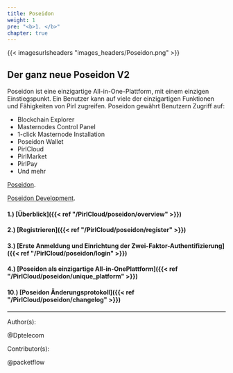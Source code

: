 ```yaml
---
title: Poseidon
weight: 1
pre: "<b>1. </b>"
chapter: true
---
```


{{< imagesurlsheaders "images_headers/Poseidon.png"  >}}

## Der ganz neue Poseidon V2

Poseidon ist eine einzigartige All-in-One-Plattform,
mit einem einzigen Einstiegspunkt.
Ein Benutzer kann auf viele der einzigartigen Funktionen und Fähigkeiten von Pirl zugreifen.
Poseidon gewährt Benutzern Zugriff auf:

+ Blockchain Explorer  
+ Masternodes Control Panel  
+ 1-click Masternode Installation  
+ Poseidon Wallet
+ PirlCloud  
+ PirlMarket  
+ PirlPay
+ Und mehr

[Poseidon](https://poseidon.pirl.io "Poseidon").

[Poseidon Development](https://devexplorer.pirl.io/home "Poseidon Development").

#### 1.) [Überblick]({{< ref "/PirlCloud/poseidon/overview" >}})

#### 2.) [Registrieren]({{< ref "/PirlCloud/poseidon/register" >}})

#### 3.) [Erste Anmeldung und Einrichtung der Zwei-Faktor-Authentifizierung]({{< ref "/PirlCloud/poseidon/login" >}})

#### 4.) [Poseidon als einzigartige All-in-OnePlattform]({{< ref "/PirlCloud/poseidon/unique_platform" >}})

#### 10.) [Poseidon Änderungsprotokoll]({{< ref "/PirlCloud/poseidon/changelog" >}})

---
Author(s):

@Dptelecom

Contributor(s):

@packetflow
